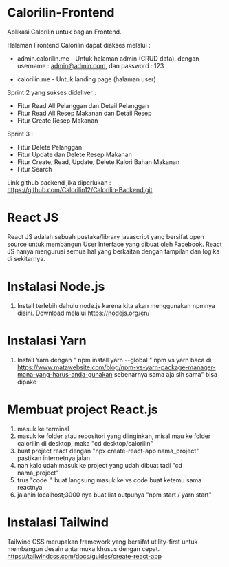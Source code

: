 # Calorilin-Frontend
Aplikasi Calorilin untuk bagian Frontend.

Halaman Frontend Calorilin dapat diakses melalui :

- admin.calorilin.me - Untuk halaman admin (CRUD data), dengan username : admin@admin.com, dan password : 123

- calorilin.me - Untuk landing page (halaman user)

Sprint 2 yang sukses dideliver :
- Fitur Read All Pelanggan dan Detail Pelanggan
- Fitur Read All Resep Makanan dan Detail Resep
- Fitur Create Resep Makanan

Sprint 3 :
- Fitur Delete Pelanggan
- Fitur Update dan Delete Resep Makanan
- Fitur Create, Read, Update, Delete Kalori Bahan Makanan
- Fitur Search

Link github backend jika diperlukan :
https://github.com/Calorilin12/Calorilin-Backend.git

# React JS
React JS adalah sebuah pustaka/library javascript yang bersifat open source untuk membangun User Interface yang dibuat oleh Facebook. React JS hanya mengurusi semua hal yang berkaitan dengan tampilan dan logika di sekitarnya.

# Instalasi Node.js
1. Install terlebih dahulu node.js karena kita akan menggunakan npmnya disini. Download melalui https://nodejs.org/en/

# Instalasi Yarn
1. Install Yarn dengan " npm install yarn --global " 
npm vs yarn baca di https://www.matawebsite.com/blog/npm-vs-yarn-package-manager-mana-yang-harus-anda-gunakan
sebenarnya sama aja sih sama" bisa dipake

# Membuat project React.js
1. masuk ke terminal
2. masuk ke folder atau repositori yang diinginkan, misal mau ke folder calorilin di desktop, maka "cd desktop/calorilin"
3. buat project react dengan "npx create-react-app nama_project" pastikan internetnya jalan
4. nah kalo udah masuk ke project yang udah dibuat tadi "cd nama_project"
5. trus "code ." buat langsung masuk ke vs code buat ketemu sama reactnya
6. jalanin localhost;3000 nya buat liat outpunya "npm start / yarn start"

# Instalasi Tailwind
Tailwind CSS merupakan framework yang bersifat utility-first untuk membangun desain antarmuka khusus dengan cepat.
https://tailwindcss.com/docs/guides/create-react-app
